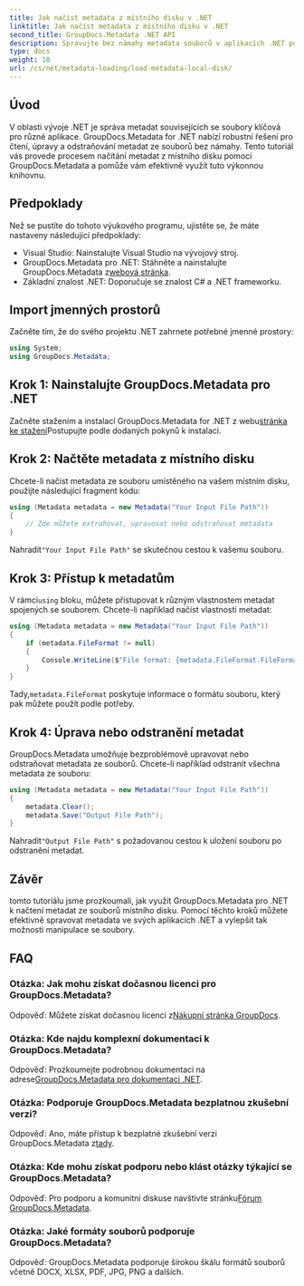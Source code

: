```yaml
---
title: Jak načíst metadata z místního disku v .NET
linktitle: Jak načíst metadata z místního disku v .NET
second_title: GroupDocs.Metadata .NET API
description: Spravujte bez námahy metadata souborů v aplikacích .NET pomocí GroupDocs.Metadata pro vylepšené možnosti manipulace se soubory.
type: docs
weight: 10
url: /cs/net/metadata-loading/load-metadata-local-disk/
---
```

## Úvod
V oblasti vývoje .NET je správa metadat souvisejících se soubory klíčová pro různé aplikace. GroupDocs.Metadata for .NET nabízí robustní řešení pro čtení, úpravy a odstraňování metadat ze souborů bez námahy. Tento tutoriál vás provede procesem načítání metadat z místního disku pomocí GroupDocs.Metadata a pomůže vám efektivně využít tuto výkonnou knihovnu.
## Předpoklady
Než se pustíte do tohoto výukového programu, ujistěte se, že máte nastaveny následující předpoklady:
- Visual Studio: Nainstalujte Visual Studio na vývojový stroj.
-  GroupDocs.Metadata pro .NET: Stáhněte a nainstalujte GroupDocs.Metadata z[webová stránka](https://releases.groupdocs.com/metadata/net/).
- Základní znalost .NET: Doporučuje se znalost C# a .NET frameworku.

## Import jmenných prostorů
Začněte tím, že do svého projektu .NET zahrnete potřebné jmenné prostory:
```csharp
using System;
using GroupDocs.Metadata;
```
## Krok 1: Nainstalujte GroupDocs.Metadata pro .NET
 Začněte stažením a instalací GroupDocs.Metadata for .NET z webu[stránka ke stažení](https://releases.groupdocs.com/metadata/net/)Postupujte podle dodaných pokynů k instalaci.
## Krok 2: Načtěte metadata z místního disku
Chcete-li načíst metadata ze souboru umístěného na vašem místním disku, použijte následující fragment kódu:
```csharp
using (Metadata metadata = new Metadata("Your Input File Path"))
{
    // Zde můžete extrahovat, upravovat nebo odstraňovat metadata
}
```
 Nahradit`"Your Input File Path"` se skutečnou cestou k vašemu souboru.
## Krok 3: Přístup k metadatům
 V rámci`using` bloku, můžete přistupovat k různým vlastnostem metadat spojených se souborem. Chcete-li například načíst vlastnosti metadat:
```csharp
using (Metadata metadata = new Metadata("Your Input File Path"))
{
    if (metadata.FileFormat != null)
    {
        Console.WriteLine($"File format: {metadata.FileFormat.FileFormatType}");
    }
}
```
 Tady,`metadata.FileFormat` poskytuje informace o formátu souboru, který pak můžete použít podle potřeby.
## Krok 4: Úprava nebo odstranění metadat
GroupDocs.Metadata umožňuje bezproblémově upravovat nebo odstraňovat metadata ze souborů. Chcete-li například odstranit všechna metadata ze souboru:
```csharp
using (Metadata metadata = new Metadata("Your Input File Path"))
{
    metadata.Clear();
    metadata.Save("Output File Path");
}
```
 Nahradit`"Output File Path"` s požadovanou cestou k uložení souboru po odstranění metadat.

## Závěr
tomto tutoriálu jsme prozkoumali, jak využít GroupDocs.Metadata pro .NET k načtení metadat ze souborů místního disku. Pomocí těchto kroků můžete efektivně spravovat metadata ve svých aplikacích .NET a vylepšit tak možnosti manipulace se soubory.

## FAQ
### Otázka: Jak mohu získat dočasnou licenci pro GroupDocs.Metadata?
 Odpověď: Můžete získat dočasnou licenci z[Nákupní stránka GroupDocs](https://purchase.groupdocs.com/temporary-license/).
### Otázka: Kde najdu komplexní dokumentaci k GroupDocs.Metadata?
 Odpověď: Prozkoumejte podrobnou dokumentaci na adrese[GroupDocs.Metadata pro dokumentaci .NET](https://reference.groupdocs.com/metadata/net/).
### Otázka: Podporuje GroupDocs.Metadata bezplatnou zkušební verzi?
 Odpověď: Ano, máte přístup k bezplatné zkušební verzi GroupDocs.Metadata z[tady](https://releases.groupdocs.com/).
### Otázka: Kde mohu získat podporu nebo klást otázky týkající se GroupDocs.Metadata?
 Odpověď: Pro podporu a komunitní diskuse navštivte stránku[Fórum GroupDocs.Metadata](https://forum.groupdocs.com/c/metadata/14).
### Otázka: Jaké formáty souborů podporuje GroupDocs.Metadata?
Odpověď: GroupDocs.Metadata podporuje širokou škálu formátů souborů včetně DOCX, XLSX, PDF, JPG, PNG a dalších.
